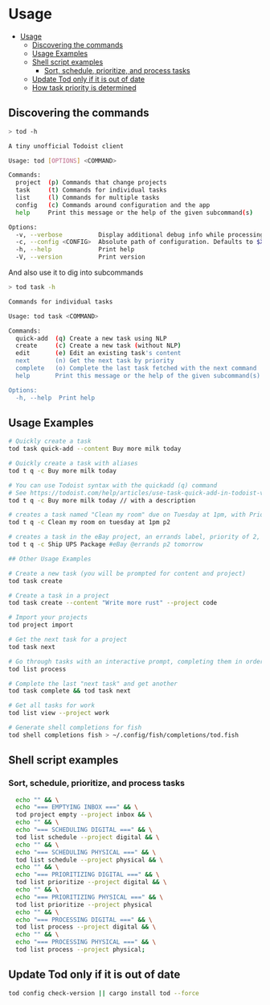 # Usage

<!--toc:start-->
- [Usage](#usage)
  - [Discovering the commands](#discovering-the-commands)
  - [Usage Examples](#usage-examples)
  - [Shell script examples](#shell-script-examples)
    - [Sort, schedule, prioritize, and process tasks](#sort-schedule-prioritize-and-process-tasks)
  - [Update Tod only if it is out of date](#update-tod-only-if-it-is-out-of-date)
  - [How task priority is determined](#how-task-priority-is-determined)
<!--toc:end-->

## Discovering the commands

```bash
> tod -h

A tiny unofficial Todoist client

Usage: tod [OPTIONS] <COMMAND>

Commands:
  project  (p) Commands that change projects
  task     (t) Commands for individual tasks
  list     (l) Commands for multiple tasks
  config   (c) Commands around configuration and the app
  help     Print this message or the help of the given subcommand(s)

Options:
  -v, --verbose          Display additional debug info while processing
  -c, --config <CONFIG>  Absolute path of configuration. Defaults to $XDG_CONFIG_HOME/tod.cfg
  -h, --help             Print help
  -V, --version          Print version
  ```

And also use it to dig into subcommands

```bash
> tod task -h

Commands for individual tasks

Usage: tod task <COMMAND>

Commands:
  quick-add  (q) Create a new task using NLP
  create     (c) Create a new task (without NLP)
  edit       (e) Edit an existing task's content
  next       (n) Get the next task by priority
  complete   (o) Complete the last task fetched with the next command
  help       Print this message or the help of the given subcommand(s)

Options:
  -h, --help  Print help
```


## Usage Examples

```bash
# Quickly create a task
tod task quick-add --content Buy more milk today

# Quickly create a task with aliases
tod t q -c Buy more milk today

# You can use Todoist syntax with the quickadd (q) command
# See https://todoist.com/help/articles/use-task-quick-add-in-todoist-va4Lhpzz for more details
tod t q -c Buy more milk today // with a description

# creates a task named "Clean my room" due on Tuesday at 1pm, with Priority of 2
tod t q -c Clean my room on tuesday at 1pm p2

# creates a task in the eBay project, an errands label, priority of 2, due tomorrow.
tod t q -c Ship UPS Package #eBay @errands p2 tomorrow

## Other Usage Examples

# Create a new task (you will be prompted for content and project)
tod task create

# Create a task in a project
tod task create --content "Write more rust" --project code

# Import your projects
tod project import

# Get the next task for a project
tod task next

# Go through tasks with an interactive prompt, completing them in order of importance one at a time.
tod list process

# Complete the last "next task" and get another
tod task complete && tod task next

# Get all tasks for work
tod list view --project work

# Generate shell completions for fish
tod shell completions fish > ~/.config/fish/completions/tod.fish
```

## Shell script examples

### Sort, schedule, prioritize, and process tasks

```bash
  echo "" && \
  echo "=== EMPTYING INBOX ===" && \
  tod project empty --project inbox && \
  echo "" && \
  echo "=== SCHEDULING DIGITAL ===" && \
  tod list schedule --project digital && \
  echo "" && \
  echo "=== SCHEDULING PHYSICAL ===" && \
  tod list schedule --project physical && \
  echo "" && \
  echo "=== PRIORITIZING DIGITAL ===" && \
  tod list prioritize --project digital && \
  echo "" && \
  echo "=== PRIORITIZING PHYSICAL ===" && \
  tod list prioritize --project physical
  echo "" && \
  echo "=== PROCESSING DIGITAL ===" && \
  tod list process --project digital && \
  echo "" && \
  echo "=== PROCESSING PHYSICAL ===" && \
  tod list process --project physical;
```

## Update Tod only if it is out of date

```bash
tod config check-version || cargo install tod --force
```
